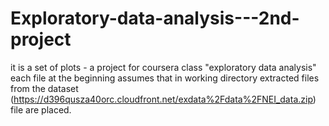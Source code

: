 Exploratory-data-analysis---2nd-project
=======================================
it is a set of plots - a project for coursera class "exploratory data analysis"
each file at the beginning assumes that in working directory extracted files from the dataset (https://d396qusza40orc.cloudfront.net/exdata%2Fdata%2FNEI_data.zip) file are placed.
